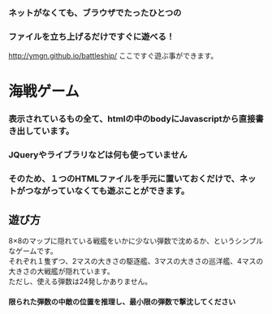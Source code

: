 ### ネットがなくても、ブラウザでたったひとつの
### ファイルを立ち上げるだけですぐに遊べる！
http://ymgn.github.io/battleship/ 
ここですぐ遊ぶ事ができます。
# 海戦ゲーム
### 表示されているもの全て、htmlの中のbodyにJavascriptから直接書き出しています。
### JQueryやライブラリなどは何も使っていません
### そのため、１つのHTMLファイルを手元に置いておくだけで、ネットがつながっていなくても遊ぶことができます。

## 遊び方
8×8のマップに隠れている戦艦をいかに少ない弾数で沈めるか、というシンプルなゲームです。<br>
それぞれ１隻ずつ、2マスの大きさの駆逐艦、3マスの大きさの巡洋艦、4マスの大きさの大戦艦が隠れています。<br>
ただし、使える弾数は24発しかありません。
#### 限られた弾数の中敵の位置を推理し、最小限の弾数で撃沈してください

